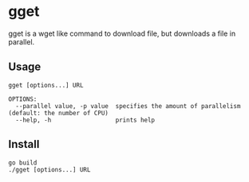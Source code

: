 gget
====

gget is a wget like command to download file, but downloads a file in parallel.

## Usage
```
gget [options...] URL

OPTIONS:
  --parallel value, -p value  specifies the amount of parallelism (default: the number of CPU)
  --help, -h                  prints help

```

## Install

```
go build
./gget [options...] URL
```